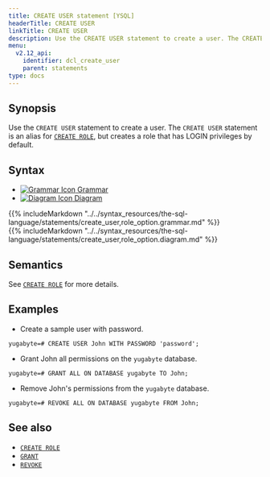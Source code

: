 ```yaml
---
title: CREATE USER statement [YSQL]
headerTitle: CREATE USER
linkTitle: CREATE USER
description: Use the CREATE USER statement to create a user. The CREATE USER statement is an alias for CREATE ROLE, but creates a role that has LOGIN privileges by default.
menu:
  v2.12_api:
    identifier: dcl_create_user
    parent: statements
type: docs
---
```


## Synopsis

Use the `CREATE USER` statement to create a user. The `CREATE USER` statement is an alias for [`CREATE ROLE`](../dcl_create_role), but creates a role that has LOGIN privileges by default.

## Syntax

<ul class="nav nav-tabs nav-tabs-yb">
  <li >
    <a href="#grammar" class="nav-link active" id="grammar-tab" data-toggle="tab" role="tab" aria-controls="grammar" aria-selected="true">
      <img src="/icons/file-lines.svg" alt="Grammar Icon">
      Grammar
    </a>
  </li>
  <li>
    <a href="#diagram" class="nav-link" id="diagram-tab" data-toggle="tab" role="tab" aria-controls="diagram" aria-selected="false">
      <img src="/icons/diagram.svg" alt="Diagram Icon">
      Diagram
    </a>
  </li>
</ul>

<div class="tab-content">
  <div id="grammar" class="tab-pane fade show active" role="tabpanel" aria-labelledby="grammar-tab">
  {{% includeMarkdown "../../syntax_resources/the-sql-language/statements/create_user,role_option.grammar.md" %}}
  </div>
  <div id="diagram" class="tab-pane fade" role="tabpanel" aria-labelledby="diagram-tab">
  {{% includeMarkdown "../../syntax_resources/the-sql-language/statements/create_user,role_option.diagram.md" %}}
  </div>
</div>

## Semantics

See [`CREATE ROLE`](../dcl_create_role) for more details.

## Examples

- Create a sample user with password.

```plpgsql
yugabyte=# CREATE USER John WITH PASSWORD 'password';
```

- Grant John all permissions on the `yugabyte` database.

```plpgsql
yugabyte=# GRANT ALL ON DATABASE yugabyte TO John;
```

- Remove John's permissions from the `yugabyte` database.

```plpgsql
yugabyte=# REVOKE ALL ON DATABASE yugabyte FROM John;
```

## See also

- [`CREATE ROLE`](../dcl_create_role)
- [`GRANT`](../dcl_grant)
- [`REVOKE`](../dcl_revoke)

